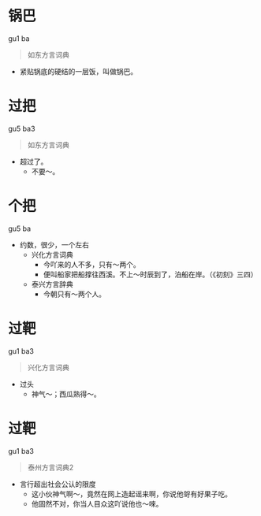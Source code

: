 # 锅巴
gu1 ba
> 如东方言词典
- 紧贴锅底的硬结的一层饭，叫做锅巴。

# 过把
gu5 ba3
> 如东方言词典
- 超过了。
  - 不要～。

# 个把
gu5 ba
+ 约数，很少，一个左右
  * 兴化方言词典
    - 今吖来的人不多，只有～两个。
    - 便叫船家把船撑往西溪。不上～时辰到了，泊船在岸。（《初刻》三四）
  * 泰兴方言辞典
    - 今朝只有～两个人。

# 过靶
gu1 ba3
> 兴化方言词典
- 过头
  - 神气～；西瓜熟得～。

# 过靶
gu1 ba3
> 泰州方言词典2
- 言行超出社会公认的限度
  - 这小伙神气啊～，竟然在网上造起谣来啊，你说他哿有好果子吃。
  - 他固然不对，你当人目众这吖说他也～唻。
